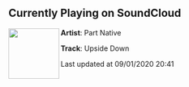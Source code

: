 ## Currently Playing on SoundCloud

[<img align="left" width="100" src="https://i1.sndcdn.com/artworks-iVDZB0SbhRdxBzza-FzgceA-t50x50.jpg">](https://soundcloud.com/partnative/upside-down)

**Artist**: Part Native 

**Track**: Upside Down

Last updated at 09/01/2020 20:41
